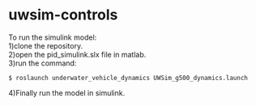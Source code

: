 # uwsim-controls

To run the simulink model:</br>
1)clone the repository.</br>
2)open the pid_simulink.slx file in matlab.</br>
3)run the command:
```
$ roslaunch underwater_vehicle_dynamics UWSim_g500_dynamics.launch
```
4)Finally run the model in simulink.</br>



